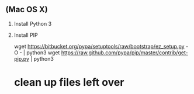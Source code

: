 ## (Mac OS X)

1. Install Python 3

2. Install PIP

    wget https://bitbucket.org/pypa/setuptools/raw/bootstrap/ez_setup.py -O - | python3
    wget https://raw.github.com/pypa/pip/master/contrib/get-pip.py | python3

    # clean up files left over